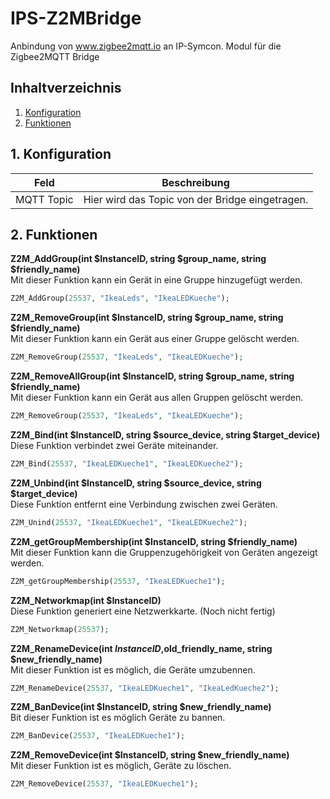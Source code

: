 # IPS-Z2MBridge
   Anbindung von www.zigbee2mqtt.io an IP-Symcon.
   Modul für die Zigbee2MQTT Bridge
     
   ## Inhaltverzeichnis
   1. [Konfiguration](#1-konfiguration)
   2. [Funktionen](#2-funktionen)
   
   ## 1. Konfiguration
   
   Feld | Beschreibung
   ------------ | -------------
   MQTT Topic | Hier wird das Topic von der Bridge eingetragen.
   
   ## 2. Funktionen

   **Z2M_AddGroup(int $InstanceID, string $group_name, string $friendly_name)**\
   Mit dieser Funktion kann ein Gerät in eine Gruppe hinzugefügt werden.
   ```php
   Z2M_AddGroup(25537, "IkeaLeds", "IkeaLEDKueche");
   ```
   
   **Z2M_RemoveGroup(int $InstanceID, string $group_name, string $friendly_name)**\
   Mit dieser Funktion kann ein Gerät aus einer Gruppe gelöscht werden.
   ```php
   Z2M_RemoveGroup(25537, "IkeaLeds", "IkeaLEDKueche");
   ```
   
  **Z2M_RemoveAllGroup(int $InstanceID, string $group_name, string $friendly_name)**\
  Mit dieser Funktion kann ein Gerät aus allen Gruppen gelöscht werden.
  ```php
  Z2M_RemoveGroup(25537, "IkeaLeds", "IkeaLEDKueche");
  ```
  
  **Z2M_Bind(int $InstanceID, string $source_device, string $target_device)**\
  Diese Funktion verbindet zwei Geräte miteinander.
  ```php
  Z2M_Bind(25537, "IkeaLEDKueche1", "IkeaLEDKueche2");
  ```
  
  **Z2M_Unbind(int $InstanceID, string $source_device, string $target_device)**\
  Diese Funktion entfernt eine Verbindung zwischen zwei Geräten.
  ```php
  Z2M_Unind(25537, "IkeaLEDKueche1", "IkeaLEDKueche2");
  ```
  
  **Z2M_getGroupMembership(int $InstanceID, string $friendly_name)**\
  Mit dieser Funktion kann die Gruppenzugehörigkeit von Geräten angezeigt werden.
  ```php
  Z2M_getGroupMembership(25537, "IkeaLEDKueche1");
  ```
  
  **Z2M_Networkmap(int $InstanceID)**\
  Diese Funktion generiert eine Netzwerkkarte. (Noch nicht fertig) 
  ```php
  Z2M_Networkmap(25537);
  ```
  
  **Z2M_RenameDevice(int $InstanceID,$old_friendly_name, string $new_friendly_name)**\
  Mit dieser Funktion ist es möglich, die Geräte umzubennen.
  ```php
  Z2M_RenameDevice(25537, "IkeaLEDKueche1", "IkeaLedKueche2");
  ```
  
  **Z2M_BanDevice(int $InstanceID, string $new_friendly_name)**\
  Bit dieser Funktion ist es möglich Geräte zu bannen.
  ```php
  Z2M_BanDevice(25537, "IkeaLEDKueche1");
  ```
  
  **Z2M_RemoveDevice(int $InstanceID, string $new_friendly_name)**\
  Mit dieser Funktion ist es möglich, Geräte zu löschen.
  ```php
  Z2M_RemoveDevice(25537, "IkeaLEDKueche1");
  ```